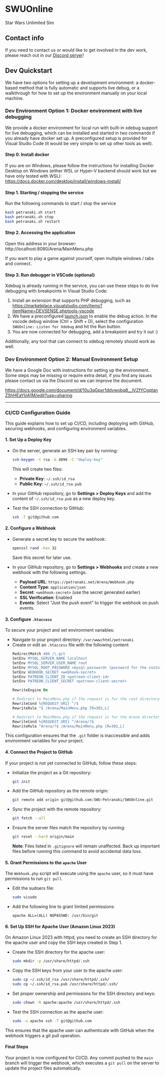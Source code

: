 # SWUOnline
Star Wars Unlimited Sim

## Contact info
If you need to contact us or would like to get involved in the dev work, please reach out in our [Discord server](https://discord.gg/AN5GEXSu)!

## Dev Quickstart

We have two options for setting up a development environment: a docker-based method that is fully automatic and supports live debug, or a walkthrough for how to set up the environment manually on your local machine.

### Dev Environment Option 1: Docker environment with live debugging
We provide a docker environment for local run with built-in xdebug support for live debugging, which can be installed and started in two commands if you already have docker set up. A preconfigured setup is provided for Visual Studio Code (it would be very simple to set up other tools as well).

#### Step 0. Install docker
If you are on Windows, please follow the instructions for installing Docker Desktop on Windows (either WSL or Hyper-V backend should work but we have only tested with WSL): https://docs.docker.com/desktop/install/windows-install/

#### Step 1. Starting / stopping the service

Run the following commands to start / stop the service
```bash
bash petranaki.sh start
bash petranaki.sh stop
bash petranaki.sh restart
```

#### Step 2. Accessing the application

Open this address in your browser: http://localhost:8080/Arena/MainMenu.php

If you want to play a game against yourself, open multiple windows / tabs and connect.

#### Step 3. Run debugger in VSCode (optional)
Xdebug is already running in the service, you can use these steps to do live debugging with breakpoints in Visual Studio Code:

1. Install an extension that supports PHP debugging, such as https://marketplace.visualstudio.com/items?itemName=DEVSENSE.phptools-vscode
2. We have a preconfigured [launch.json](.vscode/launch.json) to enable the debug action. In the vscode debug window (Ctrl + Shift + D), select the configuration `SWUOnline: Listen for Xdebug` and hit the Run button.
3. You are now connected for debugging, add a breakpoint and try it out :)

Additionally, any tool that can connect to xdebug remotely should work as well.

### Dev Environment Option 2: Manual Environment Setup

We have a Google Doc with instructions for setting up the environment. Some steps may be missing or require extra detail, if you find any issues please contact us via the Discord so we can improve the document.

https://docs.google.com/document/d/10u3qGpxr1ddvwobq8__lVZfYCgqtanZShHEaYljiA1M/edit?usp=sharing

---

### CI/CD Configuration Guide

This guide explains how to set up CI/CD, including deploying with GitHub, securing webhooks, and configuring environment variables.

#### 1. Set Up a Deploy Key
- On the server, generate an SSH key pair by running:
  ```bash
  ssh-keygen -t rsa -b 4096 -C "deploy-key"
  ```
  This will create two files:
  - **Private Key**: `~/.ssh/id_rsa`
  - **Public Key**: `~/.ssh/id_rsa.pub`

- In your GitHub repository, go to **Settings > Deploy Keys** and add the content of `~/.ssh/id_rsa.pub` as a new deploy key.

- Test the SSH connection to GitHub:
  ```bash
  ssh -T git@github.com
  ```

#### 2. Configure a Webhook
- Generate a secret key to secure the webhook:
  ```bash
  openssl rand -hex 32
  ```
  Save this secret for later use.

- In your GitHub repository, go to **Settings > Webhooks** and create a new webhook with the following settings:
  - **Payload URL**: `https://petranaki.net/Arena/Webhook.php`
  - **Content Type**: `application/json`
  - **Secret**: `<webhook-secret>` (use the secret generated earlier)
  - **SSL Verification**: Enabled
  - **Events**: Select "Just the push event" to trigger the webhook on push events.

#### 3. Configure `.htaccess`
To secure your project and set environment variables:
- Navigate to your project directory: `/var/www/html/petranaki`
- Create or edit an `.htaccess` file with the following content:
  ```apache
  RedirectMatch 404 /\.git
  SetEnv MYSQL_SERVER_NAME localhost
  SetEnv MYSQL_SERVER_USER_NAME root
  SetEnv MYSQL_ROOT_PASSWORD <mysql-password> (password for the custom user)
  SetEnv WEBHOOK_SECRET <webhook-secret>
  SetEnv PATREON_CLIENT_ID <patreon-client-id>
  SetEnv PATREON_CLIENT_SECRET <patreon-client-secret>

  RewriteEngine On

  # Redirect to MainMenu.php if the request is for the root directory
  RewriteCond %{REQUEST_URI} ^/$
  RewriteRule ^$ /Arena/MainMenu.php [R=302,L]

  # Redirect to MainMenu.php if the request is for the Arena directory
  RewriteCond %{REQUEST_URI} ^/Arena/?$
  RewriteRule ^Arena/?$ /Arena/MainMenu.php [R=302,L]
  ```

This configuration ensures that the `.git` folder is inaccessible and adds environment variables for your project.

#### 4. Connect the Project to GitHub
If your project is not yet connected to GitHub, follow these steps:

- Initialize the project as a Git repository:
  ```bash
  git init
  ```

- Add the GitHub repository as the remote origin:
  ```bash
  git remote add origin git@github.com:SWU-Petranaki/SWUOnline.git
  ```

- Sync the project with the remote repository:
  ```bash
  git fetch --all
  ```

- Ensure the server files match the repository by running:
  ```bash
  git reset --hard origin/main
  ```
  **Note**: Files listed in `.gitignore` will remain unaffected. Back up important files before running this command to avoid accidental data loss.

#### 5. Grant Permissions to the `apache` User
The `Webhook.php` script will execute using the `apache` user, so it must have permissions to run `git pull`.

- Edit the sudoers file:
  ```bash
  sudo visudo
  ```

- Add the following line to grant limited permissions:
  ```text
  apache ALL=(ALL) NOPASSWD: /usr/bin/git
  ```

#### 6. Set Up SSH for Apache User (Amazon Linux 2023)
On Amazon Linux 2023 with httpd, you need to create an SSH directory for the apache user and copy the SSH keys created in Step 1.

- Create the SSH directory for the apache user:
  ```bash
  sudo mkdir -p /usr/share/httpd/.ssh
  ```

- Copy the SSH keys from your user to the apache user:
  ```bash
  sudo cp ~/.ssh/id_rsa /usr/share/httpd/.ssh/
  sudo cp ~/.ssh/id_rsa.pub /usr/share/httpd/.ssh/
  ```

- Set proper ownership and permissions for the SSH directory and keys:
  ```bash
  sudo chown -R apache:apache /usr/share/httpd/.ssh
  ```

- Test the SSH connection as the apache user:
  ```bash
  sudo -u apache ssh -T git@github.com
  ```

This ensures that the apache user can authenticate with GitHub when the webhook triggers a git pull operation.

#### Final Steps
Your project is now configured for CI/CD. Any commit pushed to the `main` branch will trigger the webhook, which executes a `git pull` on the server to update the project files automatically.
